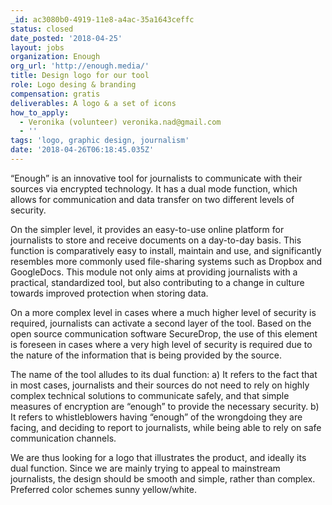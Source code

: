 ```yaml
---
_id: ac3080b0-4919-11e8-a4ac-35a1643ceffc
status: closed
date_posted: '2018-04-25'
layout: jobs
organization: Enough
org_url: 'http://enough.media/'
title: Design logo for our tool
role: Logo desing & branding
compensation: gratis
deliverables: A logo & a set of icons
how_to_apply:
  - Veronika (volunteer) veronika.nad@gmail.com
  - ''
tags: 'logo, graphic design, journalism'
date: '2018-04-26T06:18:45.035Z'
---
```

“Enough” is an innovative tool for journalists to communicate with their sources via encrypted technology. It has a dual mode function, which allows for communication and data transfer on two different levels of security.

On the simpler level, it provides an easy-to-use online platform for journalists to store and receive documents on a day-to-day basis. This function is comparatively easy to install, maintain and use, and significantly resembles more commonly used file-sharing systems such as Dropbox and GoogleDocs. This module not only aims at providing journalists with a practical, standardized tool, but also contributing to a change in culture towards improved protection when storing data.

On a more complex level in cases where a much higher level of security is required, journalists can activate a second layer of the tool. Based on the open source communication software SecureDrop, the use of this element is foreseen in cases where a very high level of security is required due to the nature of the information that is being provided by the source.

The name of the tool alludes to its dual function:
a)	It refers to the fact that in most cases, journalists and their sources do not need to rely on highly complex technical solutions to communicate safely, and that simple measures of encryption are “enough” to provide the necessary security.
b)	It refers to whistleblowers having “enough” of the wrongdoing they are facing, and deciding to report to journalists, while being able to rely on safe communication channels.

We are thus looking for a logo that illustrates the product, and ideally its dual function. Since we are mainly trying to appeal to mainstream journalists, the design should be smooth and simple, rather than complex. Preferred color schemes sunny yellow/white.
